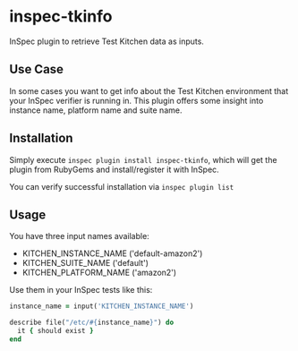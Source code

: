 # inspec-tkinfo

InSpec plugin to retrieve Test Kitchen data as inputs.

## Use Case

In some cases you want to get info about the Test Kitchen environment that
your InSpec verifier is running in. This plugin offers some insight into
instance name, platform name and suite name.

## Installation

Simply execute `inspec plugin install inspec-tkinfo`, which will get
the plugin from RubyGems and install/register it with InSpec.

You can verify successful installation via `inspec plugin list`

## Usage

You have three input names available:
- KITCHEN_INSTANCE_NAME ('default-amazon2')
- KITCHEN_SUITE_NAME ('default')
- KITCHEN_PLATFORM_NAME ('amazon2')

Use them in your InSpec tests like this:

```ruby
instance_name = input('KITCHEN_INSTANCE_NAME')

describe file("/etc/#{instance_name}") do
  it { should exist }
end
```
